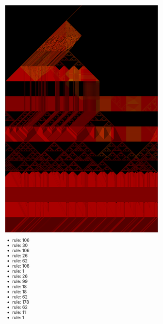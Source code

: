 ![photo](./output.png) 
 * rule: 106
* rule: 30
* rule: 106
* rule: 26
* rule: 62
* rule: 108
* rule: 1
* rule: 26
* rule: 99
* rule: 18
* rule: 18
* rule: 62
* rule: 178
* rule: 62
* rule: 11
* rule: 1
